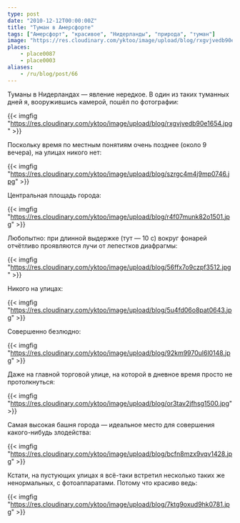 ```yaml
---
type: post
date: "2010-12-12T00:00:00Z"
title: "Туман в Амерсфорте"
tags: ["Амерсфорт", "красивое", "Нидерланды", "природа", "туман"]
image: "https://res.cloudinary.com/yktoo/image/upload/blog/rxgvjvedb90e1654.jpg"
places:
    - place0087
    - place0003
aliases:
    - /ru/blog/post/66
---
```


Туманы в Нидерландах — явление нередкое. В один из таких туманных дней я, вооружившись камерой, пошёл по фотографии:

{{< imgfig "https://res.cloudinary.com/yktoo/image/upload/blog/rxgvjvedb90e1654.jpg" >}}

<!--more-->

Поскольку время по местным понятиям очень позднее (около 9 вечера), на улицах никого нет:

{{< imgfig "https://res.cloudinary.com/yktoo/image/upload/blog/szrgc4m4j9mp0746.jpg" >}}

Центральная площадь города:

{{< imgfig "https://res.cloudinary.com/yktoo/image/upload/blog/r4f07munk82o1501.jpg" >}}

Любопытно: при длинной выдержке (тут — 10 с) вокруг фонарей отчётливо проявляются лучи от лепестков диафрагмы:

{{< imgfig "https://res.cloudinary.com/yktoo/image/upload/blog/56ffx7o9czpf3512.jpg" >}}

Никого на улицах:

{{< imgfig "https://res.cloudinary.com/yktoo/image/upload/blog/5u4fd06o8pat0643.jpg" >}}

Совершенно безлюдно:

{{< imgfig "https://res.cloudinary.com/yktoo/image/upload/blog/92km9970ul6l0148.jpg" >}}

Даже на главной торговой улице, на которой в дневное время просто не протолкнуться:

{{< imgfig "https://res.cloudinary.com/yktoo/image/upload/blog/or3tav2jfhsg1500.jpg" >}}

Самая высокая башня города — идеальное место для совершения какого-нибудь злодейства:

{{< imgfig "https://res.cloudinary.com/yktoo/image/upload/blog/bcfn8mzx9vqv1428.jpg" >}}

Кстати, на пустующих улицах я всё-таки встретил несколько таких же ненормальных, с фотоаппаратами. Потому что красиво ведь:

{{< imgfig "https://res.cloudinary.com/yktoo/image/upload/blog/7ktg9oxud9hk0781.jpg" >}}
